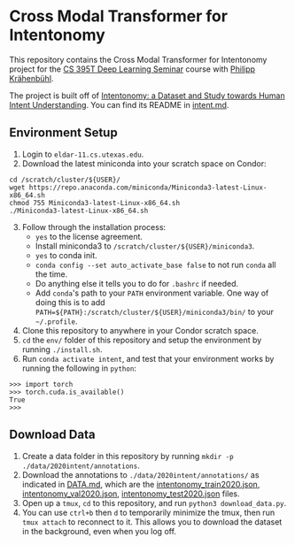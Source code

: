 # Cross Modal Transformer for Intentonomy

This repository contains the Cross Modal Transformer for Intentonomy project for the [CS 395T Deep Learning Seminar](https://www.philkr.net/cs395t/) course with [Philipp Krähenbühl](http://www.philkr.net/).

The project is built off of [Intentonomy: a Dataset and Study towards Human Intent Understanding](https://github.com/KMnP/intentonomy). You can find its README in [intent.md](intent.md).

## Environment Setup
1. Login to `eldar-11.cs.utexas.edu`.
2. Download the latest miniconda into your scratch space on Condor:
```
cd /scratch/cluster/${USER}/
wget https://repo.anaconda.com/miniconda/Miniconda3-latest-Linux-x86_64.sh
chmod 755 Miniconda3-latest-Linux-x86_64.sh
./Miniconda3-latest-Linux-x86_64.sh
```
3. Follow through the installation process:
    * `yes` to the license agreement.
    * Install miniconda3 to `/scratch/cluster/${USER}/miniconda3`.
    * `yes` to conda init.
    * `conda config --set auto_activate_base false` to not run `conda` all the time.
    * Do anything else it tells you to do for `.bashrc` if needed.
    * Add `conda`'s path to your `PATH` environment variable. One way of doing this is to add `PATH=${PATH}:/scratch/cluster/${USER}/miniconda3/bin/` to your `~/.profile`.
3. Clone this repository to anywhere in your Condor scratch space.
4. `cd` the `env/` folder of this repository and setup the environment by running `./install.sh`.
5. Run `conda activate intent`, and test that your environment works by running the following in `python`:
```python3
>>> import torch
>>> torch.cuda.is_available()
True
>>>
```

## Download Data
1. Create a data folder in this repository by running `mkdir -p ./data/2020intent/annotations`.
2. Download the annotations to `./data/2020intent/annotations/` as indicated in [DATA.md](DATA.md), which are the [intentonomy_train2020.json](https://cornell.box.com/s/rff4fuq20t7tc4edx2wl0golh64zf9qh), [intentonomy_val2020.json](https://cornell.box.com/s/rff4fuq20t7tc4edx2wl0golh64zf9qh), [intentonomy_test2020.json](https://cornell.box.com/s/3ep2w96qf91w9qvqop2ri95g0e3fx4zj) files.
3. Open up a `tmux`, `cd` to this repository, and run `python3 download_data.py`.
4. You can use `ctrl+b` then `d` to temporarily minimize the tmux, then run `tmux attach` to reconnect to it. This allows you to download the dataset in the background, even when you log off.

